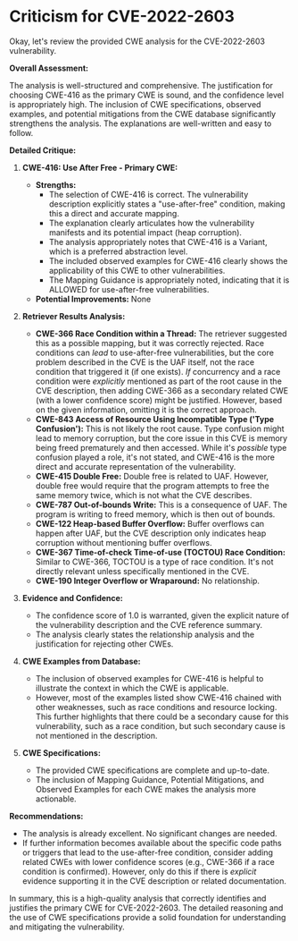 # Criticism for CVE-2022-2603

Okay, let's review the provided CWE analysis for the CVE-2022-2603 vulnerability.

**Overall Assessment:**

The analysis is well-structured and comprehensive.  The justification for choosing CWE-416 as the primary CWE is sound, and the confidence level is appropriately high. The inclusion of CWE specifications, observed examples, and potential mitigations from the CWE database significantly strengthens the analysis. The explanations are well-written and easy to follow.

**Detailed Critique:**

1.  **CWE-416: Use After Free - Primary CWE:**

    *   **Strengths:**
        *   The selection of CWE-416 is correct. The vulnerability description explicitly states a "use-after-free" condition, making this a direct and accurate mapping.
        *   The explanation clearly articulates how the vulnerability manifests and its potential impact (heap corruption).
        *   The analysis appropriately notes that CWE-416 is a Variant, which is a preferred abstraction level.
        *   The included observed examples for CWE-416 clearly shows the applicability of this CWE to other vulnerabilities.
        *   The Mapping Guidance is appropriately noted, indicating that it is ALLOWED for use-after-free vulnerabilities.
    *   **Potential Improvements:** None

2.  **Retriever Results Analysis:**

    *   **CWE-366 Race Condition within a Thread:** The retriever suggested this as a possible mapping, but it was correctly rejected. Race conditions can *lead* to use-after-free vulnerabilities, but the core problem described in the CVE is the UAF itself, not the race condition that triggered it (if one exists). *If* concurrency and a race condition were *explicitly* mentioned as part of the root cause in the CVE description, then adding CWE-366 as a secondary related CWE (with a lower confidence score) might be justified. However, based on the given information, omitting it is the correct approach.
    *   **CWE-843 Access of Resource Using Incompatible Type ('Type Confusion'):** This is not likely the root cause. Type confusion might lead to memory corruption, but the core issue in this CVE is memory being freed prematurely and then accessed. While it's *possible* type confusion played a role, it's not stated, and CWE-416 is the more direct and accurate representation of the vulnerability.
    *   **CWE-415 Double Free:** Double free is related to UAF. However, double free would require that the program attempts to free the same memory twice, which is not what the CVE describes.
    *   **CWE-787 Out-of-bounds Write:** This is a consequence of UAF. The program is writing to freed memory, which is then out of bounds.
    *   **CWE-122 Heap-based Buffer Overflow:** Buffer overflows can happen after UAF, but the CVE description only indicates heap corruption without mentioning buffer overflows.
    *   **CWE-367 Time-of-check Time-of-use (TOCTOU) Race Condition:** Similar to CWE-366, TOCTOU is a type of race condition. It's not directly relevant unless specifically mentioned in the CVE.
    *    **CWE-190 Integer Overflow or Wraparound:** No relationship.

3.  **Evidence and Confidence:**

    *   The confidence score of 1.0 is warranted, given the explicit nature of the vulnerability description and the CVE reference summary.
    *   The analysis clearly states the relationship analysis and the justification for rejecting other CWEs.

4.  **CWE Examples from Database:**

    *   The inclusion of observed examples for CWE-416 is helpful to illustrate the context in which the CWE is applicable.
    *   However, most of the examples listed show CWE-416 chained with other weaknesses, such as race conditions and resource locking. This further highlights that there could be a secondary cause for this vulnerability, such as a race condition, but such secondary cause is not mentioned in the description.

5.  **CWE Specifications:**

    *   The provided CWE specifications are complete and up-to-date.
    *   The inclusion of Mapping Guidance, Potential Mitigations, and Observed Examples for each CWE makes the analysis more actionable.

**Recommendations:**

*   The analysis is already excellent. No significant changes are needed.
*  If further information becomes available about the specific code paths or triggers that lead to the use-after-free condition, consider adding related CWEs with lower confidence scores (e.g., CWE-366 if a race condition is confirmed). However, only do this if there is *explicit* evidence supporting it in the CVE description or related documentation.

In summary, this is a high-quality analysis that correctly identifies and justifies the primary CWE for CVE-2022-2603. The detailed reasoning and the use of CWE specifications provide a solid foundation for understanding and mitigating the vulnerability.